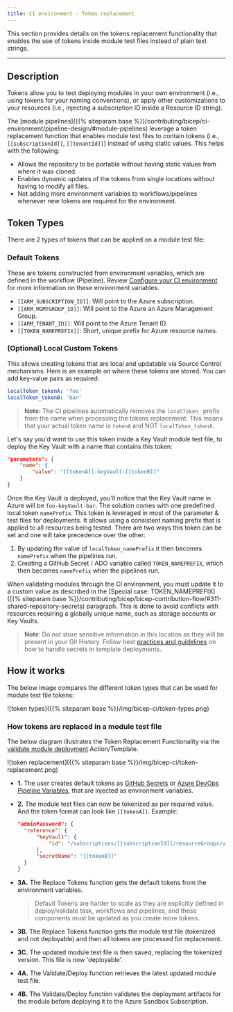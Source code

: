 ```yaml
---
title: CI environment - Token replacement
---
```


This section provides details on the tokens replacement functionality that enables the use of tokens inside module test files instead of plain text strings.

---

## Description

Tokens allow you to test deploying modules in your own environment (i.e., using tokens for your naming conventions), or apply other customizations to your resources (i.e., injecting a subscription ID inside a Resource ID string).

The [module pipelines]({{% siteparam base %}}/contributing/bicep/ci-environment/pipeline-design/#module-pipelines) leverage a token replacement function that enables module test files to contain tokens (i.e., `[[subscriptionId]]`, `[[tenantId]]`) instead of using static values. This helps with the following:

- Allows the repository to be portable without having static values from where it was cloned.
- Enables dynamic updates of the tokens from single locations without having to modify all files.
- Not adding more environment variables to workflows/pipelines whenever new tokens are required for the environment.

## Token Types

There are 2 types of tokens that can be applied on a module test file:

### Default Tokens

These are tokens constructed from environment variables, which are defined in the workflow (Pipeline). Review [Configure your CI environment](/contributing/bicep/bicep-contribution-flow/#3-configure-your-ci-environment) for more information on these environment variables.

- `[[ARM_SUBSCRIPTION_ID]]`: Will point to the Azure subscription.
- `[[ARM_MGMTGROUP_ID]]`: Will point to the Azure an Azure Management Group.
- `[[ARM_TENANT_ID]]`: Will point to the Azure Tenant ID.
- `[[TOKEN_NAMEPREFIX]]`: Short, unique prefix for Azure resource names.

### (Optional) Local Custom Tokens

This allows creating tokens that are local and updatable via Source Control mechanisms. Here is an example on where these tokens are stored. You can add key-value pairs as required:

```yml
localToken_tokenA: 'foo'
localToken_tokenB: 'bar'
```

> **Note:** The CI pipelines automatically removes the `localToken_` prefix from the name when processing the tokens replacement. This means that your actual token name is `tokenA` and NOT `localToken_tokenA`.

Let's say you'd want to use this token inside a Key Vault module test file, to deploy the Key Vault with a name that contains this token:

```json
"parameters": {
    "name": {
        "value": "[[tokenA]]-keyVault-[[tokenB]]"
    }
}
```

Once the Key Vault is deployed, you'll notice that the Key Vault name in Azure will be `foo-keyVault-bar`.
The solution comes with one predefined local token `namePrefix`. This token is leveraged in most of the parameter & test files for deployments. It allows using a consistent naming prefix that is applied to all resources being tested. There are two ways this token can be set and one will take precedence over the other:

1. By updating the value of `localToken_namePrefix` it  then becomes `namePrefix` when the pipelines run.
1. Creating a GitHub Secret / ADO variable called `TOKEN_NAMEPREFIX`, which then becomes `namePrefix` when the pipelines run.

When validating modules through the CI environment, you must update it to a custom value as described in the [Special case: TOKEN_NAMEPREFIX]({{% siteparam base %}}/contributing/bicep/bicep-contribution-flow/#311-shared-repository-secrets) paragraph. This is done to avoid conflicts with resources requiring a globally unique name, such as storage accounts or Key Vaults.

> **Note**: Do not store sensitive information in this location as they will be present in your Git History. Follow best [practices and guidelines](https://learn.microsoft.com/en-us/azure/azure-resource-manager/templates/best-practices#security-recommendations-for-parameters) on how to handle secrets in template deployments.

## How it works

The below image compares the different token types that can be used for module test file tokens:

![token types]({{% siteparam base %}}/img/bicep-ci/token-types.png)

### How tokens are replaced in a module test file

The below diagram illustrates the Token Replacement Functionality via the [validate module deployment](https://github.com/Azure/bicep-registry-modules/blob/main/.github/actions/templates/avm-validateModuleDeployment/action.yml) Action/Template.

![token replacement]({{% siteparam base %}}/img/bicep-ci/token-replacement.png)

- **1.** The user creates default tokens as [GitHub Secrets](https://docs.github.com/en/actions/security-guides/encrypted-secrets#creating-encrypted-secrets-for-a-repository) or [Azure DevOps Pipeline Variables](https://learn.microsoft.com/en-us/azure/devops/pipelines/library/?view=azure-devops), that are injected as environment variables.
- **2.** The module test files can now be tokenized as per required value. And the token format can look like `[[tokenA]]`. Example:

  ```json
  "adminPassword": {
    "reference": {
        "keyVault": {
            "id": "/subscriptions/[[subscriptionId]]/resourceGroups/validation-rg/providers/Microsoft.KeyVault/vaults/[[tokenA]]-keyVault"
        },
        "secretName": "[[tokenB]]"
    }
  }
  ```

- **3A.** The Replace Tokens function gets the default tokens from the environment variables.
  > Default Tokens are harder to scale as they are explicitly defined in deploy/validate task, workflows and pipelines, and these components must be updated as you create more tokens.

- **3B.** The Replace Tokens function gets the module test file (tokenized and not deployable) and then all tokens are processed for replacement.

- **3C.** The updated module test file is then saved, replacing the tokenized version. This file is now 'deployable'.

- **4A.** The Validate/Deploy function retrieves the latest updated module test file.

- **4B.** The Validate/Deploy function validates the deployment artifacts for the module before deploying it to the Azure Sandbox Subscription.
